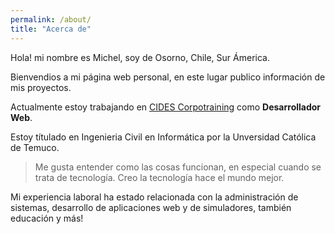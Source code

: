 ```yaml
---
permalink: /about/
title: "Acerca de"
---
```


Hola! mi nombre es Michel, soy de Osorno, Chile, Sur Ámerica. 

Bienvendios a mi página web personal, en este lugar publico información de mis proyectos.

Actualmente estoy trabajando en [CIDES Corpotraining](https://www.cides.com/)  como **Desarrollador Web**.

Estoy títulado en Ingenieria Civil en Informática por la Unversidad Católica de Temuco.

> Me gusta entender como las cosas funcionan, en especial cuando se trata de tecnología. 
Creo la tecnología hace el mundo mejor.

Mi experiencia laboral ha estado relacionada con la administración de sistemas, desarrollo de aplicaciones web y de simuladores, también educación y más!